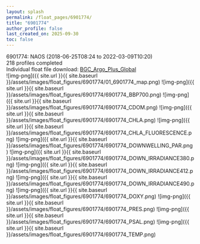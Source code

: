 ```yaml
---
layout: splash
permalink: /float_pages/6901774/
title: "6901774"
author_profile: false
last_created_on: 2025-09-30
toc: false
---
```

 
6901774: NAOS (2018-06-25T08:24 to 2022-03-09T10:20)\
218 profiles completed\
Individual float file download: [BGC_Argo_Plus_Global](https://ftp.soest.hawaii.edu/bgc_argo_plus/Individual_Floats/outliers_removed/6901774_Sprof_processed.nc)\
![img-png]({{ site.url }}{{ site.baseurl }}/assets/images/float_figures/6901774/01_6901774_map.png)
![img-png]({{ site.url }}{{ site.baseurl }}/assets/images/float_figures/6901774/6901774_BBP700.png)
![img-png]({{ site.url }}{{ site.baseurl }}/assets/images/float_figures/6901774/6901774_CDOM.png)
![img-png]({{ site.url }}{{ site.baseurl }}/assets/images/float_figures/6901774/6901774_CHLA.png)
![img-png]({{ site.url }}{{ site.baseurl }}/assets/images/float_figures/6901774/6901774_CHLA_FLUORESCENCE.png)
![img-png]({{ site.url }}{{ site.baseurl }}/assets/images/float_figures/6901774/6901774_DOWNWELLING_PAR.png)
![img-png]({{ site.url }}{{ site.baseurl }}/assets/images/float_figures/6901774/6901774_DOWN_IRRADIANCE380.png)
![img-png]({{ site.url }}{{ site.baseurl }}/assets/images/float_figures/6901774/6901774_DOWN_IRRADIANCE412.png)
![img-png]({{ site.url }}{{ site.baseurl }}/assets/images/float_figures/6901774/6901774_DOWN_IRRADIANCE490.png)
![img-png]({{ site.url }}{{ site.baseurl }}/assets/images/float_figures/6901774/6901774_DOXY.png)
![img-png]({{ site.url }}{{ site.baseurl }}/assets/images/float_figures/6901774/6901774_PRES.png)
![img-png]({{ site.url }}{{ site.baseurl }}/assets/images/float_figures/6901774/6901774_PSAL.png)
![img-png]({{ site.url }}{{ site.baseurl }}/assets/images/float_figures/6901774/6901774_TEMP.png)
